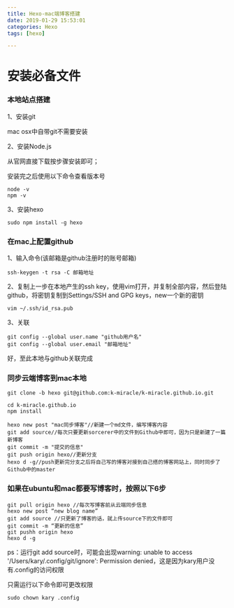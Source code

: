 ```yaml
---
title: Hexo-mac端博客搭建
date: 2019-01-29 15:53:01
categories: Hexo
tags: [hexo]

---
```

#  安装必备文件

### 本地站点搭建

1、安装git

mac osx中自带git不需要安装

2、安装Node.js

从官网直接下载按步骤安装即可；

安装完之后使用以下命令查看版本号

```
node -v
npm -v
```

3、安装hexo

```
sudo npm install -g hexo
```

### 在mac上配置github

1、输入命令(该邮箱是github注册时的账号邮箱)

```
ssh-keygen -t rsa -C 邮箱地址
```

2、复制上一步在本地产生的ssh key，使用vim打开，并复制全部内容，然后登陆github，将密钥复制到Settings/SSH and GPG keys，new一个新的密钥

```
vim ~/.ssh/id_rsa.pub
```

3、关联

```
git config --global user.name "github用户名"
git config --global user.email "邮箱地址"
```

好，至此本地与github关联完成

### 同步云端博客到mac本地

```
git clone -b hexo git@github.com:k-miracle/k-miracle.github.io.git

cd k-miracle.github.io
npm install

hexo new post "mac同步博客"//新建一个md文件，编写博客内容
git add source//每次只要更新sorcerer中的文件到Github中即可，因为只是新建了一篇新博客
git commit -m "提交的信息"
git push origin hexo//更新分支
hexo d -g//push更新完分支之后将自己写的博客对接到自己搭的博客网站上，同时同步了Github中的master

```

### 如果在ubuntu和mac都要写博客时，按照以下6步

```
git pull origin hexo //每次写博客前从云端同步信息
hexo new post “new blog name”
git add source //只更新了博客的话，就上传source下的文件即可
git commit -m “更新的信息”
git pushh origin hexo
hexo d -g
```

ps：运行git add source时，可能会出现warning: unable to access '/Users/kary/.config/git/ignore': Permission denied，这是因为kary用户没有.config的访问权限

只需运行以下命令即可更改权限

`sudo chown kary .config`


